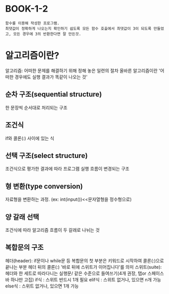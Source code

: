 # BOOK-1-2
    함수를 이용해 작성한 프로그램. 
    최댓값이 정확하게 나오는지 확인하기 쉽도록 모든 함수 호출에서 최댓값이 3이 되도록 만들었고, 모든 경우에 3의 반환한다면 잘 만든것.

# 알고리즘이란?
알고리즘: 어떠한 문제를 해결하기 위해 정해 놓은 일련의 절차
올바른 알고리즘이란 '어떠한 경우에도 실행 결과가 똑같이 나오는 것'

## 순차 구조(sequential structure)
한 문장씩 순서대로 처리되는 구조
## 조건식
if와 콜론(:) 사이에 있는 식
## 선택 구조(select structure)
조건식으로 평가한 결과에 따라 프로그램 실행 흐름이 변경되는 구조
## 형 변환(type conversion)
자료형을 변환하는 과정. (ex: int(input())<<문자열형을 정수형으로)
## 양 갈래 선택
조건식에 따라 알고리즘 흐름이 두 갈래로 나뉘는 것
## 복합문의 구조
헤더(header): if문이나 while문 등 복합문의 첫 부분은 키워드로 시작하여 콜론(:)으로 끝나는 부분
헤더 뒤의 콜론(:) '바로 뒤에 스위트가 이어집니다'를 의미
스위트(suite): 헤더와 한 세트로 따라다니는 실행문/ 같은 수준으로 들여쓰기(4개 권장, 탭or 스페이스바 하나만 고집)
    if식 : 스위트   반드시 1개 필요
    elif식 : 스위트 없거나, 있으면 n개 가능
    else식 : 스위트 없거나, 있으면 1개 가능